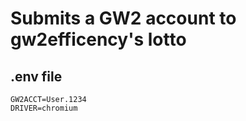 # Submits a GW2 account to gw2efficency's lotto 

## .env file
```
GW2ACCT=User.1234
DRIVER=chromium
```